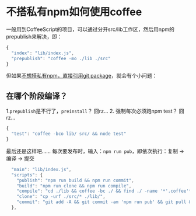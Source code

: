 # 不搭私有npm如何使用coffee

一般用到CoffeeScript的项目，可以通过分开src/lib工作区，然后用npm的prepublish来解决，即：
```javascript
{
  "index": "lib/index.js",
  "prepublish": "coffee -mo ./lib ./src"
}
```

但如果[不想搭私有npm，直接引用git package](../11/commit-ish中的ish是什么意思？.md)，就会有个小问题：

## 在哪个阶段编译？

1.`prepublish`是不行了，`preinstall`？ 囧rz...
2. 强制每次必须跑npm test？ 囧rz...
```javascript
{
  "test": "coffee -bco lib/ src/ && node test"
}
```

最后还是这样吧…… 每次要发布时，输入：`npm run pub`，即依次执行：复制 -> 编译 -> 提交
```javascript
  "main": "lib/index.js",
  "scripts": {
    "publish": "npm run build && npm run commit",
    "build": "npm run clone && npm run compile",
    "compile": "cd ./lib && coffee -bc ./ && find ./ -name '*'.coffee'*' -exec rm -rf {} \\;",
    "clone": "cp -urf ./src/* ./lib/",
    "commit": "git add -A && git commit -am 'npm run pub' && git pull && git push"
  },
```

